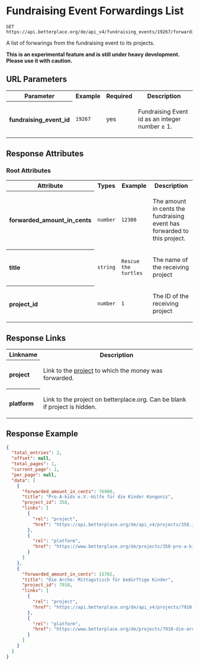 
# Fundraising Event Forwardings List

```Cirru
GET https://api.betterplace.org/de/api_v4/fundraising_events/19267/forwardings.json
```

A list of forwarings from the fundraising event to its projects.

**This is an experimental feature and is still under heavy development. Please use it with caution.**


## URL Parameters

<table>
  <tr>
    <th>Parameter</th>
    <th>Example</th>
    <th>Required</th>
    <th>Description</th>
  </tr>
  <tr>
    <th align="left">fundraising_event_id</th>
    <td><code>19267</code></td>
    <td>yes</td>
<td>

Fundraising Event id as an integer number ≥ 1.

</td>
  </tr>
</table>


## Response Attributes


### Root Attributes

  <table>
    <tr>
      <th>Attribute</th>
      <th>Types</th>
      <th>Example</th>
      <th>Description</th>
    </tr>
    <tr>
      <th align="left">forwarded_amount_in_cents</th>
      <td><code>number</code></td>
      <td><code>12300</code></td>
<td>

The amount in cents the fundraising event has forwarded to this project.


</td>
    </tr>
    <tr>
      <th align="left">title</th>
      <td><code>string</code></td>
      <td><code>Rescue the turtles</code></td>
<td>

The name of the receiving project

</td>
    </tr>
    <tr>
      <th align="left">project_id</th>
      <td><code>number</code></td>
      <td><code>1</code></td>
<td>

The ID of the receiving project

</td>
    </tr>
  </table>
</table>

## Response Links

<table>
  <tr>
    <th>Linkname</th>
    <th>Description</th>
  </tr>
    <tr>
<th align="left">

project

</th>
<td>

Link to the <a href="project_details.md">project</a> to which the money was forwarded.


</td>
    </tr>
    <tr>
<th align="left">

platform

</th>
<td>

Link to the project on betterplace.org. Can be blank if project is hidden.

</td>
    </tr>
</table>

## Response Example

```json
{
  "total_entries": 2,
  "offset": null,
  "total_pages": 1,
  "current_page": 1,
  "per_page": null,
  "data": [
    {
      "forwarded_amount_in_cents": 76900,
      "title": "Pro-A-kids e.V.-Hilfe für die Kinder Kongonis",
      "project_id": 358,
      "links": [
        {
          "rel": "project",
          "href": "https://api.betterplace.org/de/api_v4/projects/358.json"
        },
        {
          "rel": "platform",
          "href": "https://www.betterplace.org/de/projects/358-pro-a-kids-e-v-hilfe-fur-die-kinder-kongonis"
        }
      ]
    },
    {
      "forwarded_amount_in_cents": 15702,
      "title": "Die Arche: Mittagstisch für bedürftige Kinder",
      "project_id": 7910,
      "links": [
        {
          "rel": "project",
          "href": "https://api.betterplace.org/de/api_v4/projects/7910.json"
        },
        {
          "rel": "platform",
          "href": "https://www.betterplace.org/de/projects/7910-die-arche-mittagstisch-fur-bedurftige-kinder"
        }
      ]
    }
  ]
}
```

